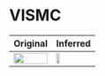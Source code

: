 # VISMC

| Original | Inferred |
|-----------|----------|
|<img src="https://github.com/amoretti86/VISMC/blob/developments/notebooks/fhn.png" width="100%" /> | <img src="https://github.com/amoretti86/VISMC/blob/developments/notebooks/Flow%2099.png" width="30%" /> |
